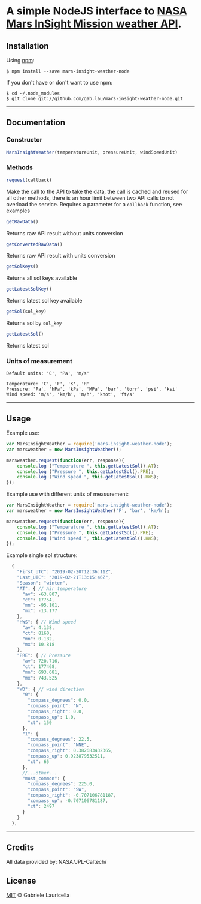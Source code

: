 # A simple NodeJS interface to [NASA Mars InSight Mission weather API](https://mars.nasa.gov/insight/weather/).


## Installation

Using [npm](https://www.npmjs.com/):

    $ npm install --save mars-insight-weather-node

If you don't have or don't want to use npm:

    $ cd ~/.node_modules
    $ git clone git://github.com/gab.lau/mars-insight-weather-node.git

---

## Documentation

### Constructor
```javascript
MarsInsightWeather(temperatureUnit, pressureUnit, windSpeedUnit)
```

### Methods

```javascript
request(callback)
```
Make the call to the API to take the data, the call is cached and reused for all other methods, there is an hour limit between two API calls to not overload the service.
Requires a parameter for a `callback` function, see examples



```javascript
getRawData()
```
Returns raw API result without units conversion

```javascript
getConvertedRawData()
```
Returns raw API result with units conversion

```javascript
getSolKeys()
```
Returns all sol keys available

```javascript
getLatestSolKey()
```
Returns latest sol key available

```javascript
getSol(sol_key)
```
Returns sol by `sol_key`

```javascript
getLatestSol()
```
Returns latest sol


### Units of measurement
    Default units: 'C', 'Pa', 'm/s'

	Temperature: 'C', 'F', 'K', 'R'
	Pressure: 'Pa', 'hPa', 'kPa', 'MPa', 'bar', 'torr', 'psi', 'ksi'
	Wind speed: 'm/s', 'km/h', 'm/h', 'knot', 'ft/s'

---
## Usage

Example use:
```javascript
var MarsInsightWeather = require('mars-insight-weather-node');
var marsweather = new MarsInsightWeather();

marsweather.request(function(err, response){
    console.log ("Temperature ", this.getLatestSol().AT);
    console.log ("Pressure ", this.getLatestSol().PRE);
    console.log ("Wind speed ", this.getLatestSol().HWS);
});
```

Example use with different units of measurement:
```javascript
var MarsInsightWeather = require('mars-insight-weather-node');
var marsweather = new MarsInsightWeather('F', 'bar', 'km/h');

marsweather.request(function(err, response){
    console.log ("Temperature ", this.getLatestSol().AT);
    console.log ("Pressure ", this.getLatestSol().PRE);
    console.log ("Wind speed ", this.getLatestSol().HWS);
});
```

Example single sol structure:
```javascript
  {
    "First_UTC": "2019-02-20T12:36:11Z", 
    "Last_UTC": "2019-02-21T13:15:46Z", 
    "Season": "winter", 
    "AT": { // Air temperature
      "av": -63.807, 
      "ct": 17754, 
      "mn": -95.101, 
      "mx": -13.177
    }, 
    "HWS": { // Wind speed
      "av": 4.138, 
      "ct": 8160, 
      "mn": 0.182, 
      "mx": 10.818
    }, 
    "PRE": { // Pressure
      "av": 720.716, 
      "ct": 177468, 
      "mn": 693.681, 
      "mx": 743.525
    }, 
    "WD": { // wind direction
      "0": {
        "compass_degrees": 0.0, 
        "compass_point": "N", 
        "compass_right": 0.0, 
        "compass_up": 1.0, 
        "ct": 150
      }, 
      "1": {
        "compass_degrees": 22.5, 
        "compass_point": "NNE", 
        "compass_right": 0.382683432365, 
        "compass_up": 0.923879532511, 
        "ct": 65
      }, 
      //...other...
      "most_common": {
        "compass_degrees": 225.0, 
        "compass_point": "SW", 
        "compass_right": -0.707106781187, 
        "compass_up": -0.707106781187, 
        "ct": 2497
      }
    }
  }, 

```
---
## Credits

All data provided by: NASA/JPL-Caltech/

## License

[MIT](LICENSE) © Gabriele Lauricella

